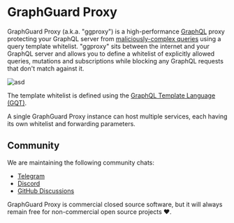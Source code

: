 # GraphGuard Proxy

GraphGuard Proxy (a.k.a. "ggproxy") is a high-performance [GraphQL](https://graphql.org) proxy protecting your GraphQL server from [maliciously-complex queries](/faq#what-problem-does-ggproxy-solve) using a query template whitelist. "ggproxy" sits between the internet and your GraphQL server and allows you to define a whitelist of explicitly allowed queries, mutations and subscriptions while blocking any GraphQL requests that don't match against it.

![asd](/ggproxy_proxy_visualization.svg)

The template whitelist is defined using the [GraphQL Template Language (GQT)](/gqt).

A single GraphGuard Proxy instance can host multiple services, each having its own whitelist and forwarding parameters.

## Community

We are maintaining the following community chats:
- [Telegram](https://t.me/graphguard)
- [Discord](https://discord.gg/PmWpQcE4KM)
- [GitHub Discussions](https://github.com/graph-guard/ggproxy-docs/discussions)

GraphGuard Proxy is commercial closed source software, but it will always remain free for non-commercial open source projects ❤️.
